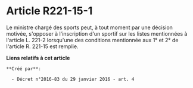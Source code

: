 # Article R221-15-1

Le ministre chargé des sports peut, à tout moment par une décision motivée, s'opposer à l'inscription d'un sportif sur les
listes mentionnées à l'article L. 221-2 lorsqu'une des conditions mentionnée aux 1° et 2° de l'article R. 221-15 est remplie.

**Liens relatifs à cet article**

	**Créé par**:

	  - Décret n°2016-83 du 29 janvier 2016 - art. 4
